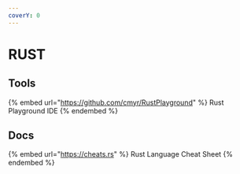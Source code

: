 ```yaml
---
coverY: 0
---
```


# RUST

## Tools

{% embed url="https://github.com/cmyr/RustPlayground" %}
Rust Playground IDE
{% endembed %}



## Docs

{% embed url="https://cheats.rs" %}
Rust Language Cheat Sheet
{% endembed %}
